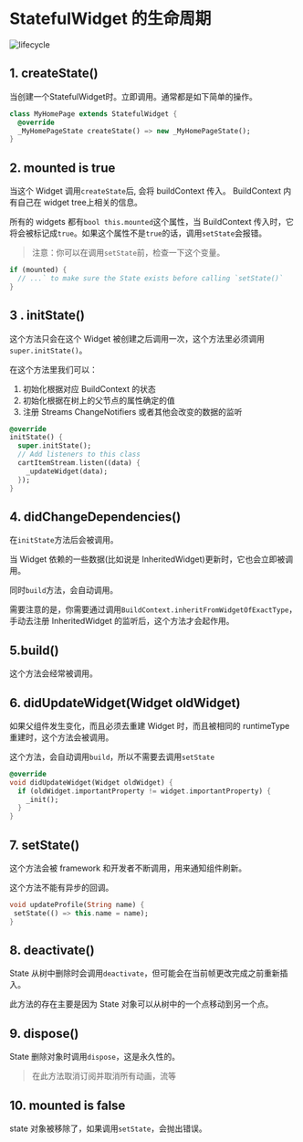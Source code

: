 # StatefulWidget 的生命周期

![lifecycle](https://i.imgur.com/BFzYWcV.png)

## 1. createState()

当创建一个StatefulWidget时。立即调用。通常都是如下简单的操作。

```dart
class MyHomePage extends StatefulWidget {
  @override
  _MyHomePageState createState() => new _MyHomePageState();
}
```

## 2. mounted is true

当这个 Widget 调用`createState`后, 会将 buildContext 传入。 BuildContext 内有自己在 widget tree上相关的信息。

所有的 widgets 都有`bool this.mounted`这个属性，当 BuildContext 传入时，它将会被标记成`true`。如果这个属性不是`true`的话，调用`setState`会报错。

> 注意：你可以在调用`setState`前，检查一下这个变量。

```dart
if (mounted) {
  // ...` to make sure the State exists before calling `setState()`
}
```

## 3 . initState()

这个方法只会在这个 Widget 被创建之后调用一次，这个方法里必须调用`super.initState()`。

在这个方法里我们可以：

1. 初始化根据对应 BuildContext 的状态
2. 初始化根据在树上的父节点的属性确定的值
3. 注册 Streams ChangeNotifiers 或者其他会改变的数据的监听

```dart
@override
initState() {
  super.initState();
  // Add listeners to this class
  cartItemStream.listen((data) {
    _updateWidget(data);
  });
}
```

## 4. didChangeDependencies()

在`initState`方法后会被调用。

当 Widget 依赖的一些数据(比如说是 InheritedWidget)更新时，它也会立即被调用。

同时`build`方法，会自动调用。

需要注意的是，你需要通过调用`BuildContext.inheritFromWidgetOfExactType`，手动去注册 InheritedWidget 的监听后，这个方法才会起作用。

## 5.build()

这个方法会经常被调用。

## 6. didUpdateWidget(Widget oldWidget)

如果父组件发生变化，而且必须去重建 Widget 时，而且被相同的 runtimeType 重建时，这个方法会被调用。

这个方法，会自动调用`build`，所以不需要去调用`setState`

```dart
@override
void didUpdateWidget(Widget oldWidget) {
  if (oldWidget.importantProperty != widget.importantProperty) {
    _init();
  }
}
```

## 7. setState()

这个方法会被 framework 和开发者不断调用，用来通知组件刷新。

这个方法不能有异步的回调。

```dart
void updateProfile(String name) {
 setState(() => this.name = name);
}
```

## 8. deactivate()

State 从树中删除时会调用`deactivate`，但可能会在当前帧更改完成之前重新插入。

此方法的存在主要是因为 State 对象可以从树中的一个点移动到另一个点。

## 9. dispose()

State 删除对象时调用`dispose`，这是永久性的。

> 在此方法取消订阅并取消所有动画，流等

## 10. mounted is false

state 对象被移除了，如果调用`setState`，会抛出错误。